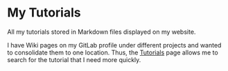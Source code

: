 # My Tutorials

All my tutorials stored in Markdown files displayed on my website.

I have Wiki pages on my GitLab profile under different projects and wanted to consolidate them to one location. Thus,
the [Tutorials](/tutorials/list-tutorials) page allows me to search for the tutorial that I need more quickly.
